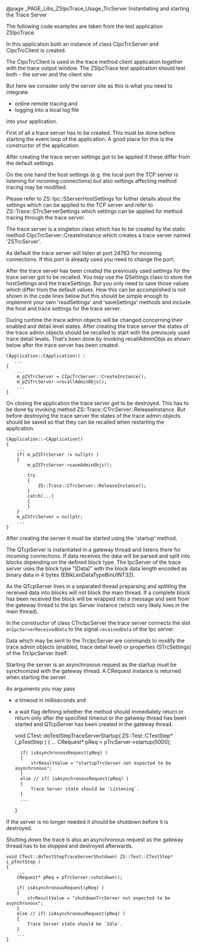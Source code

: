 @page _PAGE_Libs_ZSIpcTrace_Usage_TrcServer Instantiating and starting the Trace Server

The following code examples are taken from the test application ZSIpcTrace.

In this application both an instance of class CIpcTrcServer and CIpcTrcClient is created.

The CIpcTrcClient is used in the trace method client application together with the
trace output window. The ZSIpcTrace test application should test both - the server and
the client site.

But here we consider only the server site as this is what you need to integrate

- online remote tracing and
- logging into a local log file

into your application.

First of all a trace server has to be created. This must be done before starting the
event loop of the application. A good place for this is the constructor of the application.

After creating the trace server settings got to be applied if these differ from the default settings.

On the one hand the host settings (e.g. the local port the TCP server is listening for incoming
connections) but also settings affecting method tracing may be modified.

Please refer to ZS::Ipc::SServerHostSettings for futher details about the settings which can be
applied to the TCP server and refer to ZS::Trace::STrcServerSettings which settings can be applied
for method tracing through the trace server.

The trace server is a singleton class which has to be created by the static method
CIpcTrcServer::CreateInstance which creates a trace server named 'ZSTrcServer'.

As default the trace server will listen at port 24763 for incoming connections. If this port is
already used you need to change the port.

After the trace server has been created the previously used settings for the trace server got to be recalled.
You may use the QSettings class to store the hostSettings and the traceSettings. But you only need to save
those values which differ from the default values. How this can be accomplished is not shown in the code
lines below but this should be simple enough to implement your own 'readSettings' and 'saveSettings' methods
and include the host and trace settings for the trace server.

During runtime the trace admin objects will be changed concerning their enabled and detail level states.
After creating the trace server the states of the trace admin objects should be recalled to start with
the previously used trace detail levels. That's been done by invoking recallAdminObjs as shown below after
the trace server has been created.

    CApplication::CApplication() :
       ...
    {
        ...
        m_pZSTrcServer = CIpcTrcServer::CreateInstance();
        m_pZSTrcServer->recallAdminObjs();
        ...
    }

On closing the application the trace server got to be destroyed. This has to be done by invoking
method ZS::Trace::CTrcServer::ReleaseInstance. But before destroying the trace server the states of the
trace admin objects should be saved so that they can be recalled when restarting the application.

    CApplication::~CApplication()
    {
        ...
        if( m_pZSTrcServer != nullptr )
        {
            m_pZSTrcServer->saveAdminObjs();

            try
            {
                ZS::Trace::CTrcServer::ReleaseInstance();
            }
            catch(...)
            {
            }
        }
        m_pZSTrcServer = nullptr;
        ...
    }

After creating the server it must be started using the 'startup' method.

The QTcpServer is instantiated in a gateway thread and listens there for incoming connections.
If data receives the data will be parsed and split into blocks depending on the defined block type.
The IpcServer of the trace server uses the block type "<Len>[Data]" with the block data length
encoded as binary data in 4 bytes (EBlkLenDataTypeBinUINT32).

As the QTcpServer lives in a separated thread preparsing and splitting the received data into blocks
will not block the main thread. If a complete block has been received the block will be wrapped into
a message and sent from the gateway thread to the Ipc Server instance (which very likely lives in
the main thread).

In the constructor of class CTrcIpcServer the trace server connects the slot `onIpcServerReceivedData`
to the signal `receivedData` of the Ipc server.

Data which may be sent to the TrcIpcServer are commands to modify the trace admin objects (enabled,
trace detail level) or properties (STrcSettings) of the TrcIpcServer itself.

Starting the server is an asynchronous request as the startup must be synchronized with the
gateway thread. A CRequest instance is returned when starting the server.

As arguments you may pass

- a timeout in milliseconds and
- a wait flag defining whether the method should immediately return or return only after
  the specified timeout or the gatweay thread has been started and QTcpServer has been
  created in the gateway thread.

    void CTest::doTestStepTraceServerStartup( ZS::Test::CTestStep* i_pTestStep )
    {
        ...
        CRequest* pReq = pTrcServer->startup(5000);

        if( isAsynchronousRequest(pReq) )
        {
            strResultValue = "startupTrcServer not expected to be asynchronous";
        }
        else // if( isAsynchronousRequest(pReq) )
        {
            Trace Server state should be `Listening`.
        }
        ...
    }

If the server is no longer needed it should be shutdown before it is destroyed.

Shutting down the trace is also an asynchronous request as the gateway thread has to be stopped
and destroyed afterwards.

    void CTest::doTestStepTraceServerShutdown( ZS::Test::CTestStep* i_pTestStep )
    {
        ...
        CRequest* pReq = pTrcServer->shutdown();

        if( isAsynchronousRequest(pReq) )
        {
            strResultValue = "shutdownTrcServer not expected to be asynchronous";
        }
        else // if( isAsynchronousRequest(pReq) )
        {
            Trace Server state should be `Idle`.
        }
        ...
    }

